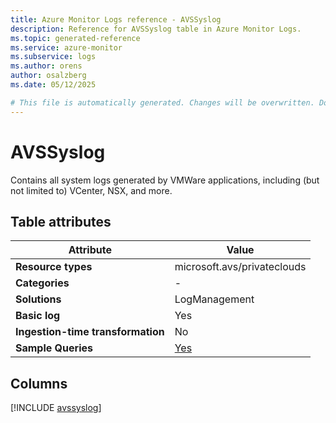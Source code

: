 ```yaml
---
title: Azure Monitor Logs reference - AVSSyslog
description: Reference for AVSSyslog table in Azure Monitor Logs.
ms.topic: generated-reference
ms.service: azure-monitor
ms.subservice: logs
ms.author: orens
author: osalzberg
ms.date: 05/12/2025

# This file is automatically generated. Changes will be overwritten. Do not change this file directly.
---
```


# AVSSyslog

Contains all system logs generated by VMWare applications, including (but not limited to) VCenter, NSX, and more.


## Table attributes

|Attribute|Value|
|---|---|
|**Resource types**|microsoft.avs/privateclouds|
|**Categories**|-|
|**Solutions**| LogManagement|
|**Basic log**|Yes|
|**Ingestion-time transformation**|No|
|**Sample Queries**|[Yes](/azure/azure-monitor/reference/queries/avssyslog)|



## Columns
  
[!INCLUDE [avssyslog](~/reusable-content/ce-skilling/azure/includes/azure-monitor/reference/tables/avssyslog-include.md)]
